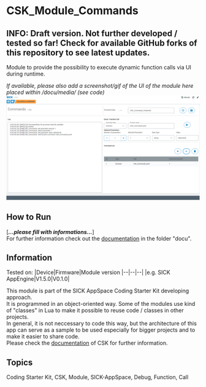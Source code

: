 # CSK_Module_Commands
## INFO: Draft version. Not further developed / tested so far! Check for available GitHub forks of this repository to see latest updates.

Module to provide the possibility to execute dynamic function calls via UI during runtime.

*If available, please also add a screenshot/gif of the UI of the module here placed within /docu/media/ (see code)*
![](./docu/media/UI_Screenshot.png)

## How to Run

[***...please fill with informations...***]  
For further information check out the [documentation](https://raw.githack.com/SICKAppSpaceCodingStarterKit/CSK_Module_Commands/main/docu/CSK_Module_Commands.html) in the folder "docu".

## Information

Tested on:
|Device|Firmware|Module version
|--|--|--|
|e.g. SICK AppEngine|V1.5.0|V0.1.0|

This module is part of the SICK AppSpace Coding Starter Kit developing approach.  
It is programmed in an object-oriented way. Some of the modules use kind of "classes" in Lua to make it possible to reuse code / classes in other projects.  
In general, it is not neccessary to code this way, but the architecture of this app can serve as a sample to be used especially for bigger projects and to make it easier to share code.  
Please check the [documentation](https://github.com/SICKAppSpaceCodingStarterKit/.github/blob/main/docu/SICKAppSpaceCodingStarterKit_Documentation.md) of CSK for further information.  

## Topics

Coding Starter Kit, CSK, Module, SICK-AppSpace, Debug, Function, Call
